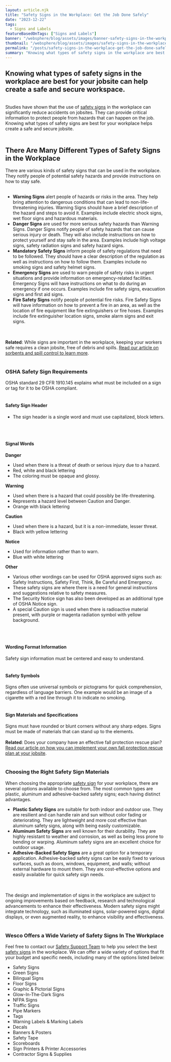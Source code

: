 ```yaml
---
layout: article.njk
title: "Safety Signs in the Workplace: Get the Job Done Safely"
date: "2023-12-22"
tags:
  - Signs and Labels
featureBasedOnTags: ["Signs and Labels"]
banner: "/websphere/blog/assets/images/banner-safety-signs-in-the-workplace-get-the-job-done-safely.webp"
thumbnail: "/websphere/blog/assets/images/safety-signs-in-the-workplace-get-the-job-done-safely.webp"
permalink: "/posts/safety-signs-in-the-workplace-get-the-job-done-safely.html"
summary: "Knowing what types of safety signs in the workplace are best for your jobsite can help create a safe and secure workspace."
---
```


<h2 class="intro">Knowing what types of safety signs in the workplace are best for your jobsite can help create a safe and secure workspace.</h2>
<br>
Studies have shown that the use of <a href="https://www.conney.com/category/signs-labels?utm_medium=safety-signs&utm_source=Blog&utm_campaign=Conney">safety signs</a> in the workplace can significantly reduce accidents on jobsites. They can provide critical information to protect people from hazards that can happen on the job. Knowing what types of safety signs are best for your workplace helps create a safe and secure jobsite.
<br><br>
<h2>There Are Many Different Types of Safety Signs in the Workplace</h2>
There are various kinds of safety signs that can be used in the workplace. They notify people of potential safety hazards and provide instructions on how to stay safe.
<br><br>
<ul>
    <li><strong>Warning Signs</strong> alert people of hazards or risks in the area. They help bring attention to dangerous conditions that can lead to non-life-threatening injuries. Warning Signs should have a brief description of the hazard and steps to avoid it. Examples include electric shock signs, wet floor signs and hazardous materials.</li>
    <li><strong>Danger Signs</strong> are used for more serious safety hazards than Warning Signs. Danger Signs notify people of safety hazards that can cause serious injury or death. They will also include instructions on how to protect yourself and stay safe in the area. Examples include high voltage signs, safety radiation signs and safety hazard signs.</li>
    <li><strong>Mandatory Safety Signs</strong> inform people of safety regulations that need to be followed. They should have a clear description of the regulation as well as instructions on how to follow them. Examples include no smoking signs and safety helmet signs.</li>
    <li><strong>Emergency Signs</strong> are used to warn people of safety risks in urgent situations and provide information on emergency-related facilities. Emergency Signs will have instructions on what to do during an emergency if one occurs. Examples include fire safety signs, evacuation signs and first aid signs.</li>
    <li><strong>Fire Safety Signs</strong> notify people of potential fire risks. Fire Safety Signs will have information on how to prevent a fire in an area, as well as the location of fire equipment like fire extinguishers or fire hoses. Examples include fire extinguisher location signs, smoke alarm signs and exit signs.</li>
</ul>
<br><br>
<strong>Related</strong>: While signs are important in the workplace, keeping your workers safe requires a clean jobsite, free of debris and spills. <a href="https://conney.com/websphere/blog/posts/do-not-cry-over-workplace-spill-containment-use-sorbents.html?utm_medium=safety-signs&utm_source=Blog&utm_campaign=Conney">Read our article on sorbents and spill control to learn more</a>. 
<br><br>
<h3>OSHA Safety Sign Requirements</h3>
OSHA standard 29 CFR 1910.145 explains what must be included on a sign or tag for it to be OSHA compliant.
<br><br>
<h4>Safety Sign Header</h4>
<ul>
    <li>The sign header is a single word and must use capitalized, block letters.</li>
</ul>
<br><br>
<h4>Signal Words</h4>
<strong>Danger</strong>
<ul>
    <li>Used when there is a threat of death or serious injury due to a hazard.</li>
    <li>Red, white and black lettering</li>
    <li>The coloring must be opaque and glossy.</li>
</ul>
<strong>Warning</strong>
<ul>
    <li>Used when there is a hazard that could possibly be life-threatening.</li>
    <li>Represents a hazard level between Caution and Danger.</li>
    <li>Orange with black lettering</li>
</ul>
<strong>Caution</strong>
<ul>
    <li>Used when there is a hazard, but it is a non-immediate, lesser threat.</li>
    <li>Black with yellow lettering</li>
</ul>
<strong>Notice</strong>
<ul>
    <li>Used for information rather than to warn.</li>
    <li>Blue with white lettering</li>
</ul>
<strong>Other</strong>
<ul>
    <li>Various other wordings can be used for OSHA approved signs such as: Safety Instructions, Safety First, Think, Be Careful and Emergency.</li>
    <li>These safety signs are where there is a need for general instructions and suggestions relative to safety measures.</li>
    <li>The Security Notice sign has also been developed as an additional type of OSHA Notice sign.</li>
    <li>A special Caution sign is used when there is radioactive material present, with purple or magenta radiation symbol with yellow background.</li>
</ul>
<br><br>
<h4>Wording Format Information</h4>
Safety sign information must be centered and easy to understand.
<br><br>
<h4>Safety Symbols</h4>
Signs often use universal symbols or pictograms for quick comprehension, regardless of language barriers.
One example would be an image of a cigarette with a red line through it to indicate no smoking.
<br><br>
<h4>Sign Materials and Specifications</h4>
Signs must have rounded or blunt corners without any sharp edges.
Signs must be made of materials that can stand up to the elements.
<br><br>
<strong>Related</strong>: Does your company have an effective fall protection rescue plan? <a href="https://conney.com/websphere/blog/posts/does-your-company-have-a-fall-protection-rescue-plan.html?utm_medium=safety-signs&utm_source=Blog&utm_campaign=Conney">Read our article on how you can implement your own fall protection rescue plan at your jobsite</a>. 
<br><br>
<h3>Choosing the Right Safety Sign Materials</h3>
When choosing the appropriate <a href="https://www.conney.com/category/signs-labels?utm_medium=safety-signs&utm_source=Blog&utm_campaign=Conney">safety sign</a> for your workplace, there are several options available to choose from. The most common types are plastic, aluminum and adhesive-backed safety signs; each having distinct advantages.
<br>
<ul>
    <li><strong>Plastic Safety Signs</strong> are suitable for both indoor and outdoor use. They are resilient and can handle rain and sun without color fading or deteriorating. They are lightweight and more cost effective than aluminum safety signs, along with being easily customizable.</li>
    <li><strong>Aluminum Safety Signs</strong> are well known for their durability. They are highly resistant to weather and corrosion, as well as being less prone to bending or warping. Aluminum safety signs are an excellent choice for outdoor usage.</li>
    <li><strong>Adhesive-Backed Safety Signs</strong> are a great option for a temporary application. Adhesive-backed safety signs can be easily fixed to various surfaces, such as doors, windows, equipment, and walls; without external hardware to mount them. They are cost-effective options and easily available for quick safety sign needs.</li>
</ul>
<br><br>
The design and implementation of signs in the workplace are subject to ongoing improvements based on feedback, research and technological advancements to enhance their effectiveness. Modern safety signs might integrate technology, such as illuminated signs, solar-powered signs, digital displays, or even augmented reality, to enhance visibility and effectiveness.
<br><br>
<h3>Wesco Offers a Wide Variety of Safety Signs In The Workplace</h3>
Feel free to contact our <a href="https://www.conney.com/pages/safetyservices?utm_medium=safety-signs&utm_source=Blog&utm_campaign=Conney">Safety Support Team</a> to help you select the best <a href="https://www.conney.com/category/signs-labels?utm_medium=safety-signs&utm_source=Blog&utm_campaign=Conney">safety signs</a> in the workplace. We can offer a wide variety of options that fit your budget and specific needs, including many of the options listed below:
<ul>
    <li>Safety Signs</li>
    <li>Green Signs</li>
    <li>Bilingual Signs</li>
    <li>Floor Signs</li>
    <li>Graphic & Pictorial Signs</li>
    <li>Glow-In-The-Dark Signs</li>
    <li>NFPA Signs</li>
    <li>Traffic Signs</li>
    <li>Pipe Markers</li>
    <li>Tags</li>
    <li>Warning Labels & Marking Labels</li>
    <li>Decals</li>
    <li>Banners & Posters</li>
    <li>Safety Tape</li>
    <li>Scoreboards</li>
    <li>Sign Printers & Printer Accessories</li>
    <li>Contractor Signs & Supplies</li>
</ul>